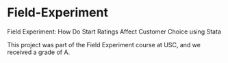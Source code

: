 # Field-Experiment
Field Experiment: How Do Start Ratings Affect Customer Choice using Stata

This project was part of the Field Experiment course at USC, and we received a grade of A.
